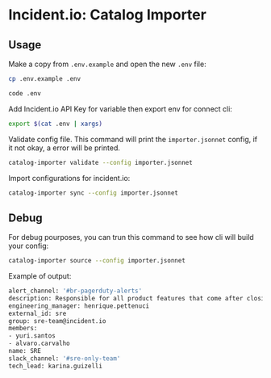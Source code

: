 #  Incident.io: Catalog Importer

## Usage

Make a copy from `.env.example` and open the new `.env` file:
```bash
cp .env.example .env

code .env
```

Add Incident.io API Key for variable then export env for connect cli:
```bash
export $(cat .env | xargs)
```

Validate config file. This command will print the `importer.jsonnet` config, if it not okay, a error will be printed.
```bash
catalog-importer validate --config importer.jsonnet
```

Import configurations for incident.io:
```bash
catalog-importer sync --config importer.jsonnet
```

## Debug

For debug pourposes, you can trun this command to see how cli will build your config:
```bash
catalog-importer source --config importer.jsonnet
```

Example of output:
```bash
alert_channel: '#br-pagerduty-alerts'
description: Responsible for all product features that come after closing an incident.
engineering_manager: henrique.pettenuci
external_id: sre
group: sre-team@incident.io
members:
- yuri.santos
- alvaro.carvalho
name: SRE
slack_channel: '#sre-only-team'
tech_lead: karina.guizelli
```